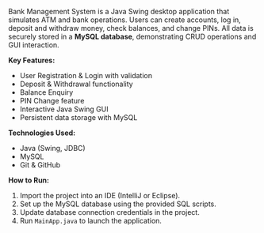Bank Management System is a Java Swing desktop application that simulates ATM and bank operations. Users can create accounts, log in, deposit and withdraw money, check balances, and change PINs. All data is securely stored in a **MySQL database**, demonstrating CRUD operations and GUI interaction.

**Key Features:**  
- User Registration & Login with validation  
- Deposit & Withdrawal functionality  
- Balance Enquiry  
- PIN Change feature  
- Interactive Java Swing GUI  
- Persistent data storage with MySQL  

**Technologies Used:**  
- Java (Swing, JDBC)  
- MySQL  
- Git & GitHub  

**How to Run:**  
1. Import the project into an IDE (IntelliJ or Eclipse).  
2. Set up the MySQL database using the provided SQL scripts.  
3. Update database connection credentials in the project.  
4. Run `MainApp.java` to launch the application.


